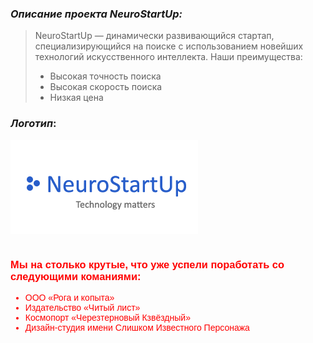 ### _Описание проекта NeuroStartUp:_

> NeuroStartUp — динамически развивающийся стартап, специализирующийся на поиске с использованием новейших технологий искусственного интеллекта. Наши преимущества:
>
>* Высокая точность поиска
>* Высокая скорость поиска
>* Низкая цена

### _Логотип_:

![Title](Images/Logo.png)

```
```
<html>
<head>
<style>
selector {
    font-family: "Awesome", Arial, sans-serif;
    color: red;
}
</style>
</head>
<body>
<selector>

### Мы на столько крутые, что уже успели поработать со следующими команиями:

* ООО «Рога и копыта»
* Издательство «Читый лист»
* Космопорт «Черезтерновый Кзвёздный»
* Дизайн-студия имени Слишком Известного Персонажа
</selector>
</body>
</html>
